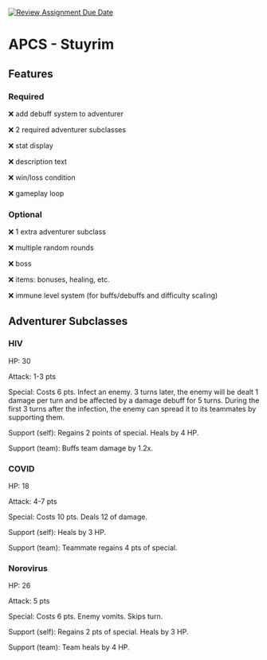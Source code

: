 [![Review Assignment Due Date](https://classroom.github.com/assets/deadline-readme-button-22041afd0340ce965d47ae6ef1cefeee28c7c493a6346c4f15d667ab976d596c.svg)](https://classroom.github.com/a/KprAwj1n)
# APCS - Stuyrim

## Features

### Required
:x: add debuff system to adventurer

:x: 2 required adventurer subclasses

:x: stat display

:x: description text

:x: win/loss condition

:x: gameplay loop


### Optional
:x: 1 extra adventurer subclass

:x: multiple random rounds

:x: boss

:x: items: bonuses, healing, etc.

:x: immune level system (for buffs/debuffs and difficulty scaling)


## Adventurer Subclasses

### HIV
HP: 30

Attack: 1-3 pts

Special: Costs 6 pts. Infect an enemy. 3 turns later, the enemy will be dealt 1 damage per turn and be affected by a damage debuff for 5 turns. During the first 3 turns after the infection, the enemy can spread it to its teammates by supporting them.

Support (self): Regains 2 points of special. Heals by 4 HP.

Support (team): Buffs team damage by 1.2x.


### COVID
HP: 18

Attack: 4-7 pts

Special: Costs 10 pts. Deals 12 of damage.

Support (self): Heals by 3 HP.

Support (team): Teammate regains 4 pts of special.


### Norovirus
HP: 26

Attack: 5 pts

Special: Costs 6 pts. Enemy vomits. Skips turn.

Support (self): Regains 2 pts of special. Heals by 3 HP.

Support (team): Team heals by 4 HP.

